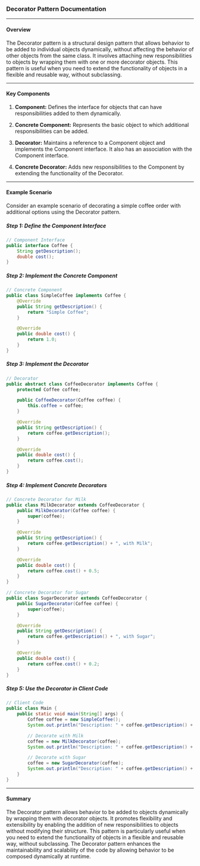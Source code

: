 ### Decorator Pattern Documentation

---

#### Overview

The Decorator pattern is a structural design pattern that allows behavior to be added to individual objects dynamically, without affecting the behavior of other objects from the same class. It involves attaching new responsibilities to objects by wrapping them with one or more decorator objects. This pattern is useful when you need to extend the functionality of objects in a flexible and reusable way, without subclassing.

---

#### Key Components

1. **Component:** Defines the interface for objects that can have responsibilities added to them dynamically.

2. **Concrete Component:** Represents the basic object to which additional responsibilities can be added.

3. **Decorator:** Maintains a reference to a Component object and implements the Component interface. It also has an association with the Component interface.

4. **Concrete Decorator:** Adds new responsibilities to the Component by extending the functionality of the Decorator.

---

#### Example Scenario

Consider an example scenario of decorating a simple coffee order with additional options using the Decorator pattern.

##### Step 1: Define the Component Interface

```java
// Component Interface
public interface Coffee {
    String getDescription();
    double cost();
}
```

##### Step 2: Implement the Concrete Component

```java
// Concrete Component
public class SimpleCoffee implements Coffee {
    @Override
    public String getDescription() {
        return "Simple Coffee";
    }

    @Override
    public double cost() {
        return 1.0;
    }
}
```

##### Step 3: Implement the Decorator

```java
// Decorator
public abstract class CoffeeDecorator implements Coffee {
    protected Coffee coffee;

    public CoffeeDecorator(Coffee coffee) {
        this.coffee = coffee;
    }

    @Override
    public String getDescription() {
        return coffee.getDescription();
    }

    @Override
    public double cost() {
        return coffee.cost();
    }
}
```

##### Step 4: Implement Concrete Decorators

```java
// Concrete Decorator for Milk
public class MilkDecorator extends CoffeeDecorator {
    public MilkDecorator(Coffee coffee) {
        super(coffee);
    }

    @Override
    public String getDescription() {
        return coffee.getDescription() + ", with Milk";
    }

    @Override
    public double cost() {
        return coffee.cost() + 0.5;
    }
}

// Concrete Decorator for Sugar
public class SugarDecorator extends CoffeeDecorator {
    public SugarDecorator(Coffee coffee) {
        super(coffee);
    }

    @Override
    public String getDescription() {
        return coffee.getDescription() + ", with Sugar";
    }

    @Override
    public double cost() {
        return coffee.cost() + 0.2;
    }
}
```

##### Step 5: Use the Decorator in Client Code

```java
// Client Code
public class Main {
    public static void main(String[] args) {
        Coffee coffee = new SimpleCoffee();
        System.out.println("Description: " + coffee.getDescription() + ", Cost: $" + coffee.cost());

        // Decorate with Milk
        coffee = new MilkDecorator(coffee);
        System.out.println("Description: " + coffee.getDescription() + ", Cost: $" + coffee.cost());

        // Decorate with Sugar
        coffee = new SugarDecorator(coffee);
        System.out.println("Description: " + coffee.getDescription() + ", Cost: $" + coffee.cost());
    }
}
```

---

#### Summary

The Decorator pattern allows behavior to be added to objects dynamically by wrapping them with decorator objects. It promotes flexibility and extensibility by enabling the addition of new responsibilities to objects without modifying their structure. This pattern is particularly useful when you need to extend the functionality of objects in a flexible and reusable way, without subclassing. The Decorator pattern enhances the maintainability and scalability of the code by allowing behavior to be composed dynamically at runtime.
